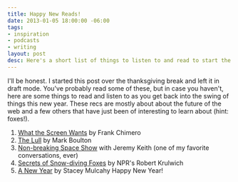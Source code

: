 ```yaml
---
title: Happy New Reads!
date: 2013-01-05 18:00:00 -06:00
tags:
- inspiration
- podcasts
- writing
layout: post
desc: Here's a short list of things to listen to and read to start the year right!
---
```


I'll be honest. I started this post over the thanksgiving break and left it in draft mode. You've probably read some of these, but in case you haven't, here are some things to read and listen to as you get back into the swing of things this new year. These recs are mostly about about the future of the web and a few others that have just been of interesting to learn about (hint: foxes!).
1. [What the Screen Wants](http://frankchimero.com/what-screens-want/) by Frank Chimero
2. [The Lull](http://markboulton.co.uk/journal/thelull) by Mark Boulton
3. [Non-breaking Space Show](http://nonbreakingspace.tv/jeremy-keith/) with Jeremy Keith (one of my favorite conversations, ever)
4. [Secrets of Snow-diving Foxes](http://www.npr.org/blogs/krulwich/2014/01/03/259136596/youre-invisible-but-ill-eat-you-anyway-secrets-of-snow-diving-foxes) by NPR's Robert Krulwich
5. [A New Year](https://the-pastry-box-project.net/stacey-mulcahy/2014-January-1) by Stacey Mulcahy
Happy New Year!